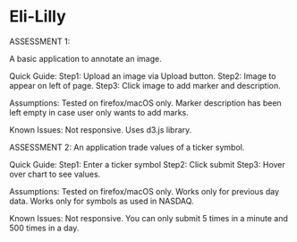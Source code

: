 # Eli-Lilly
ASSESSMENT 1: 

A basic application to annotate an image. 

Quick Guide: 
Step1: Upload an image via Upload button.
Step2: Image to appear on left of page. 
Step3: Click image to add marker and description.

Assumptions:
Tested on firefox/macOS only.
Marker description has been left empty in case user only wants to add marks.

Known Issues:
Not responsive.
Uses d3.js library.

ASSESSMENT 2: 
An application trade values of a ticker symbol.

Quick Guide:
Step1: Enter a ticker symbol
Step2: Click submit
Step3: Hover over chart to see values.

Assumptions:
Tested on firefox/macOS only.
Works only for previous day data.
Works only for symbols as used in NASDAQ.

Known Issues:
Not responsive.
You can only submit 5 times in a minute and 500 times in a day.
 
